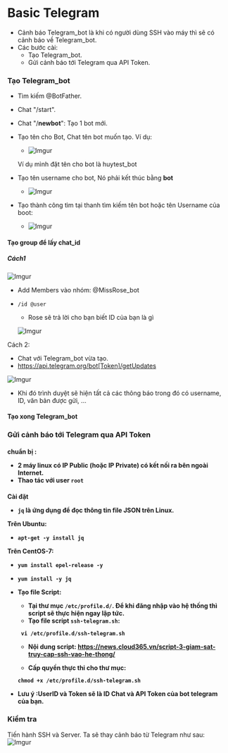 # Basic Telegram
* Cảnh báo Telegram_bot là khi có người dùng SSH vào máy thì sẽ có cảnh báo về Telegram_bot.
* Các bước cài: 
    * Tạo Telegram_bot.
    * Gửi cảnh báo tới Telegram qua API Token.

### Tạo Telegram_bot

* Tìm kiếm @BotFather.

* Chat "/start".

* Chat "/**newbot**": Tạo 1 bot mới.

* Tạo tên cho Bot, Chat tên bot muốn tạo. Ví dụ:

    * ![Imgur](https://i.imgur.com/nDMSHYt.png)

    Ví dụ mình đặt tên cho bot là huytest_bot
* Tạo tên username cho bot, Nó phải kết thúc bằng **bot**
    * ![Imgur](https://i.imgur.com/HwzYunp.png)
* Tạo thành công tìm tại thanh tìm kiếm tên bot hoặc tên Username của boot:
    * ![Imgur](https://i.imgur.com/fXDvfJi.png)

#### Tạo group để lấy chat_id
##### Cách1
![Imgur](https://i.imgur.com/Yghl5AU.png)

* Add Members vào nhóm: @MissRose_bot 

* `/id @user` 
    * Rose sẽ trả lời cho bạn biết ID của bạn là gì

    ![Imgur](https://i.imgur.com/ifij6Ae.png)

Cách 2:
* Chat với Telegram_bot vừa tạo.
* https://api.telegram.org/bot[Token]/getUpdates

![Imgur](https://i.imgur.com/qe0gdh8.png)

* Khi đó trình duyệt sẽ hiện tất cả các thông báo trong đó có username, ID, văn bản được gửi, ...

<h4> Tạo xong Telegram_bot

### Gửi cảnh báo tới Telegram qua API Token

<h4> chuẩn bị :

* 2 máy linux có IP Public (hoặc IP Private) có kết nối ra bên ngoài Internet.
* Thao tác với user `root`

<h4>Cài đặt

* `jq` là ứng dụng để đọc thông tin file JSON trên Linux.

Trên Ubuntu:
* `apt-get -y install jq`

Trên CentOS-7:
* `yum install epel-release -y` 
* `yum install -y jq`

* Tạo file Script:
    * Tại thư mục `/etc/profile.d/`. Để khi đăng nhập vào hệ thống thì script sẽ thực hiện ngay lập tức.
    * Tạo file script `ssh-telegram.sh`:

    ` vi /etc/profile.d/ssh-telegram.sh`

    * Nội dung script: https://news.cloud365.vn/script-3-giam-sat-truy-cap-ssh-vao-he-thong/
    
    * Cấp quyền thực thi cho thư mục:

    `chmod +x /etc/profile.d/ssh-telegram.sh`

* Lưu ý :UserID và Token sẽ là ID Chat và API Token của bot telegram của bạn.

### Kiểm tra 
Tiến hành SSH và Server. Ta sẽ thay cảnh báo từ Telegram như sau:
![Imgur](https://i.imgur.com/MjIHOvP.png)